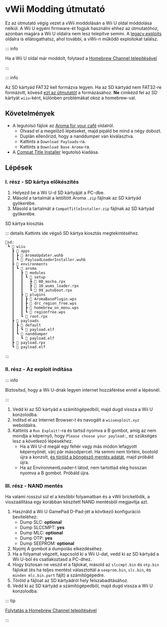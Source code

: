 # vWii Modding útmutató

Ez az útmutató végig vezet a vWii moddolásán a Wii U oldal móddolása nélkül. A Wii U egyéni firmware-ét fogjuk használni ehhez az útmutatóhoz, azonban magára a Wii U oldalra nem lesz telepítve semmi. A [legacy exploits](legacy-exploits) oldalra is ellátogathatsz, ahol további, a vWii-n működő exploitokat találsz.

::: info

Ha a Wii U oldal már moddolt, folytasd a [Homebrew Channel telepítésével](vwii-homebrew-channel)

:::

::: info

Az SD kártyád FAT32 kell formázva legyen. Ha az SD kártyád nem FAT32-re formázott, kövesd [ezt az útmutatót](https://wiki.hacks.guide/wiki/Formatting_an_SD_card) a formázásához. **Ne** címkézd fel az SD kártyát `wiiu`-ként, különben problémákat okoz a homebrew-val.

## Követelmények

- A legutolsó fájlok az [Aroma for your café](https://aroma.foryour.cafe/) oldalról.
  - Olvasd el a megelőző lépéseket, majd pipáld be mind a négy dobozt.
  - Duplán ellenőrizd, hogy a nanddumper van kiválasztva.
  - Kattints a `Download Payloads`-ra.
  - Kattints a `Download Base Aroma`-ra.
- A [Compat Title Installer](https://hb-app.store/wiiu/CompatTitleInstaller) legutolsó kiadása.

## Lépések

### I. rész - SD kártya előkészítés

1. Helyezd be a Wii U-d SD kártyáját a PC-dbe.
2. Másold a tartalmát a letöltött Aroma _`.zip`_ fájlnak az SD kártyád gyökerébe.
3. Másold a tartalmát a `CompatTitleInstaller.zip` fájlnak az SD kártyád gyökerébe.

SD kártya kiosztás

::: details Kattints ide végső SD kártya kiosztás megtekintéséhez.

```
💾sd:
 ┗ 📁 wiiu
   ┣ 📁 apps
   ┃ ┣ 📄 AromaUpdater.wuhb
   ┃ ┗ 📄 PayloadLoaderInstaller.wuhb
   ┣ 📁 environments
   ┃ ┗ 📁 aroma
   ┃   ┣ 📁 modules
   ┃   ┃ ┗ 📁 setup
   ┃   ┃   ┣ 📄 00_mocha.rpx
   ┃   ┃   ┣ 📄 10_wums_loader.rpx
   ┃   ┃   ┗ 📄 99_autoboot.rpx
   ┃   ┣ 📁 plugins
   ┃   ┃ ┣ 📄 AromaBasePlugin.wps
   ┃   ┃ ┣ 📄 drc_region_free.wps
   ┃   ┃ ┣ 📄 homebrew_on_menu.wps
   ┃   ┃ ┗ 📄 regionfree.wps
   ┃   ┗ 📄 root.rpx
   ┣ 📁 payloads
   ┃ ┣ 📁 default
   ┃ ┃ ┗ 📁 payload.elf
   ┃ ┗ 📁 nanddumper
   ┃   ┗ 📄 payload.elf
   ┣ 📄 payload.rpx
   ┗ 📄 payload.elf
```

:::

### II. rész - Az exploit indítása

::: info

Biztosítsd, hogy a Wii U-dnak legyen internet hozzáférése ennél a lépésnél.

:::

1. Vedd ki az SD kártyád a számítógépedből, majd dugd vissza a Wii U konzolodba.
2. Indítsd el az Internet Browser-t és navogált a `wiiuexploit.xyz` weboldalra.
3. Kattints a `Run Exploit!`-ra és tartsd nyomva a B gombot, amíg az nem mondja a képernyő, hogy `Please choose your payload:`, ez szükséges lesz a következő lépésekhez.
   - Ha a Wii U-d megál egy fehér vagy más módon lefagyott képernyőnél, várj pár másodpercet. Ha semmi nem történi, bootold újra a konzolt, [és töröld a böngésző mentés adatát](https://en-americas-support.nintendo.com/app/answers/detail/a_id/1507/~/how-to-delete-the-internet-browser-history), majd próbáld újra.
   - Ha az EnvironmentLoader-t látod, nem tartottad elég hosszan nyomva a B gombot. Próbáld újra.

### III. rész - NAND mentés

Ha valami rosszul sül el a későbbi folyamatban és a vWii brickelődik, a visszaállítása egy korábban készített NAND mentésből megjavítja azt.

1. Használd a Wii U GamePad D-Pad-jét a kövtkező konfiguráció beviteléhez:
   - Dump SLC: **optional**
   - Dump SLCCMPT: **yes**
   - Dump MLC: **optional**
   - Dump OTP: **yes**
   - Dump SEEPROM: **optional**
2. Nyomj A gombot a dumpolás elkezdéséhez.
3. Ha a folyamat végzett, kapcsold ki a Wii U-dat, vedd ki az SD kártyád a Wii U-ból és csatlakoztasd a PC-dhez.
4. Hogy biztosan ne veszd el a fájlokat, másold az `slccmpt.bin` és `otp.bin` fájlokat (és ha teljes mentést választottál a `seeprom.bin`, `slc.bin`, és `minden mlc.bin.part` fájlt) a számítógépedre.
5. Töröld a fájloat az SD kártyádról hely felszabadításához.
6. Vedd ki az SD kártyád a számítógépedből, majd dugd vissza a Wii U konzolodba.

::: tip

[Folytatás a Homebrew Channel telepítésével](vwii-homebrew-channel-no-wiiu-mods)

:::
